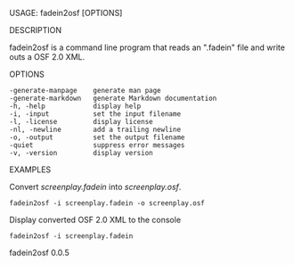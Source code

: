 
USAGE: fadein2osf [OPTIONS]

DESCRIPTION

fadein2osf is a command line program that reads an ".fadein" file
and write outs a OSF 2.0 XML.

OPTIONS

    -generate-manpage    generate man page
    -generate-markdown   generate Markdown documentation
    -h, -help            display help
    -i, -input           set the input filename
    -l, -license         display license
    -nl, -newline        add a trailing newline
    -o, -output          set the output filename
    -quiet               suppress error messages
    -v, -version         display version


EXAMPLES

Convert *screenplay.fadein* into *screenplay.osf*.

    fadein2osf -i screenplay.fadein -o screenplay.osf

Display converted OSF 2.0 XML to the console

	fadein2osf -i screenplay.fadein

fadein2osf 0.0.5
